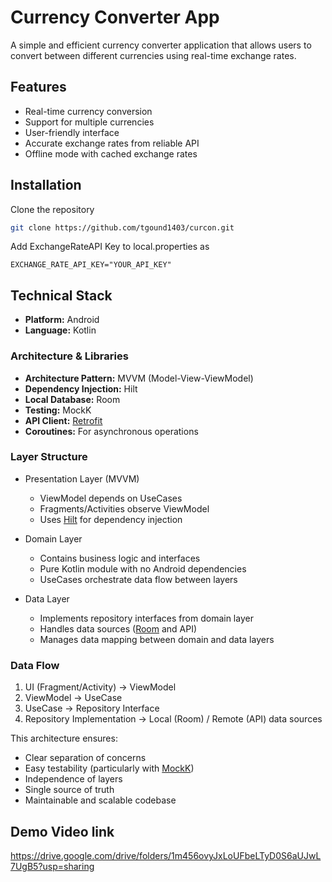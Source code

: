 # Currency Converter App

A simple and efficient currency converter application that allows users to convert between different currencies using real-time exchange rates.

## Features

- Real-time currency conversion
- Support for multiple currencies
- User-friendly interface
- Accurate exchange rates from reliable API
- Offline mode with cached exchange rates

## Installation

Clone the repository
```bash
git clone https://github.com/tgound1403/curcon.git
```
Add ExchangeRateAPI Key to local.properties as
```
EXCHANGE_RATE_API_KEY="YOUR_API_KEY"
```
## Technical Stack
- **Platform:** Android
- **Language:** Kotlin

### Architecture & Libraries
- **Architecture Pattern:** MVVM (Model-View-ViewModel)
- **Dependency Injection:** Hilt
- **Local Database:** Room
- **Testing:** MockK
- **API Client:** [Retrofit](https://square.github.io/retrofit/)
- **Coroutines:** For asynchronous operations

### Layer Structure
- Presentation Layer (MVVM)
  - ViewModel depends on UseCases
  - Fragments/Activities observe ViewModel
  - Uses [Hilt](https://developer.android.com/training/dependency-injection/hilt-android) for dependency injection

- Domain Layer
  - Contains business logic and interfaces
  - Pure Kotlin module with no Android dependencies
  - UseCases orchestrate data flow between layers

- Data Layer
  - Implements repository interfaces from domain layer
  - Handles data sources ([Room](https://developer.android.com/training/data-storage/room) and API)
  - Manages data mapping between domain and data layers

### Data Flow
1. UI (Fragment/Activity) → ViewModel
2. ViewModel → UseCase
3. UseCase → Repository Interface
4. Repository Implementation → Local (Room) / Remote (API) data sources

This architecture ensures:
- Clear separation of concerns
- Easy testability (particularly with [MockK](https://mockk.io/))
- Independence of layers
- Single source of truth
- Maintainable and scalable codebase

## Demo Video link
https://drive.google.com/drive/folders/1m456ovyJxLoUFbeLTyD0S6aUJwL7UgB5?usp=sharing
        
